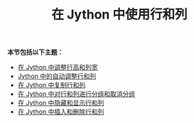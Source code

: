 ﻿---
title: 在 Jython 中使用行和列
type: docs
weight: 30
url: /zh/java/working-with-rows-and-columns-in-jython/
---
**本节包括以下主题：**

- [在 Jython 中调整行高和列宽](/cells/zh/java/adjusting-row-height-and-column-width-in-jython/)
- [Jython 中的自动调整行和列](/cells/zh/java/autofit-rows-and-columns-in-jython/)
- [在 Jython 中复制行和列](/cells/zh/java/copying-rows-and-columns-in-jython/)
- [在 Jython 中对行和列进行分组和取消分组](/cells/zh/java/grouping-and-ungrouping-rows-and-columns-in-jython/)
- [在 Jython 中隐藏和显示行和列](/cells/zh/java/hiding-and-showing-rows-and-columns-in-jython/)
- [在 Jython 中插入和删除行和列](/cells/zh/java/inserting-and-deleting-rows-and-columns-in-jython/)
